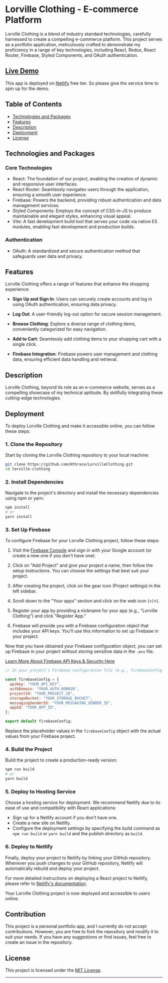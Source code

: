 # Lorville Clothing - E-commerce Platform

Lorville Clothing is a blend of industry standard technologies, carefully harnessed to create a compelling e-commerce platform. This project serves as a portfolio application, meticulously crafted to demonstrate my proficiency in a range of key technologies, including React, Redux, React Router, Firebase, Styled Components, and OAuth authentication.

## [Live Demo](https://keen-maamoul-18376d.netlify.app/)

This app is deployed on [Netlify](https://www.netlify.com) free tier. So please give the service time to spin up for the demo.

## Table of Contents

- [Technologies and Packages](#technologies-and-packages)
- [Features](#features)
- [Description](#description)
- [Deployment](#deployment)
- [License](#license)

## Technologies and Packages

### Core Technologies

- React: The foundation of our project, enabling the creation of dynamic and responsive user interfaces.
- React Router: Seamlessly navigates users through the application, ensuring a smooth user experience.
- Firebase: Powers the backend, providing robust authentication and data management services.
- Styled Components: Employs the concept of CSS-in-JS to produce maintainable and elegant styles, enhancing visual appeal.
- Vite: A fast development build tool that serves your code via native ES modules, enabling fast development and production builds.

### Authentication

- OAuth: A standardized and secure authentication method that safeguards user data and privacy.

## Features

Lorville Clothing offers a range of features that enhance the shopping experience:

- **Sign Up and Sign In**: Users can securely create accounts and log in using OAuth authentication, ensuring data privacy.

- **Log Out**: A user-friendly log-out option for secure session management.

- **Browse Clothing**: Explore a diverse range of clothing items, conveniently categorized for easy navigation.

- **Add to Cart**: Seamlessly add clothing items to your shopping cart with a single click.

- **Firebase Integration**: Firebase powers user management and clothing data, ensuring efficient data handling and retrieval.

## Description

Lorville Clothing, beyond its role as an e-commerce website, serves as a compelling showcase of my technical aptitude. By skillfully integrating these cutting-edge technologies.

## Deployment

To deploy Lorville Clothing and make it accessible online, you can follow these steps:

### 1. Clone the Repository

Start by cloning the Lorville Clothing repository to your local machine:

```bash
git clone https://github.com/Hthrace/LorvilleClothing.git
cd lorville-clothing
```

### 2. Install Dependencies

Navigate to the project's directory and install the necessary dependencies using npm or yarn:

```bash
npm install
# or
yarn install
```

### 3. Set Up Firebase

To configure Firebase for your Lorville Clothing project, follow these steps:

1. Visit the [Firebase Console](https://console.firebase.google.com/) and sign in with your Google account (or create a new one if you don't have one).

2. Click on "Add Project" and give your project a name, then follow the setup instructions. You can choose the settings that best suit your project.

3. After creating the project, click on the gear icon (Project settings) in the left sidebar.

4. Scroll down to the "Your apps" section and click on the web icon (</>).

5. Register your app by providing a nickname for your app (e.g., "Lorville Clothing") and click "Register App."

6. Firebase will provide you with a Firebase configuration object that includes your API keys. You'll use this information to set up Firebase in your project.

Now that you have obtained your Firebase configuration object, you can set up Firebase in your project without storing sensitive data in the `.env` file.

[Learn More About Firebase API Keys & Security Here](https://stackoverflow.com/questions/37482366/is-it-safe-to-expose-firebase-apikey-to-the-public)

```javascript
// In your project's Firebase configuration file (e.g., firebaseConfig.js)

const firebaseConfig = {
  apiKey: "YOUR_API_KEY",
  authDomain: "YOUR_AUTH_DOMAIN",
  projectId: "YOUR_PROJECT_ID",
  storageBucket: "YOUR_STORAGE_BUCKET",
  messagingSenderId: "YOUR_MESSAGING_SENDER_ID",
  appId: "YOUR_APP_ID",
};

export default firebaseConfig;
```

Replace the placeholder values in the `firebaseConfig` object with the actual values from your Firebase project.

### 4. Build the Project

Build the project to create a production-ready version:

```bash
npm run build
# or
yarn build
```

### 5. Deploy to Hosting Service

Choose a hosting service for deployment. We recommend Netlify due to its ease of use and compatibility with React applications:

- Sign up for a Netlify account if you don't have one.
- Create a new site on Netlify.
- Configure the deployment settings by specifying the build command as `npm run build` or `yarn build` and the publish directory as `build`.

### 6. Deploy to Netlify

Finally, deploy your project to Netlify by linking your GitHub repository. Whenever you push changes to your GitHub repository, Netlify will automatically rebuild and deploy your project.

For more detailed instructions on deploying a React project to Netlify, please refer to [Netlify's documentation](https://docs.netlify.com/).

Your Lorville Clothing project is now deployed and accessible to users online.

## Contribution

This project is a personal portfolio app, and I currently do not accept contributions. However, you are free to fork the repository and modify it to suit your needs. If you have any suggestions or find issues, feel free to create an issue in the repository.

## License

This project is licensed under the [MIT License](LICENSE).

---
